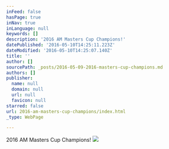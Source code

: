 ```yaml
---
inFeed: false
hasPage: true
inNav: true
inLanguage: null
keywords: []
description: '2016 AM Masters Cup Champions!'
datePublished: '2016-05-10T14:25:11.223Z'
dateModified: '2016-05-10T14:25:07.140Z'
title: ''
author: []
sourcePath: _posts/2016-05-09-2016-masters-cup-champions.md
authors: []
publisher:
  name: null
  domain: null
  url: null
  favicon: null
starred: false
url: 2016-am-masters-cup-champions/index.html
_type: WebPage

---
```

2016 AM Masters Cup Champions!
![](https://the-grid-user-content.s3-us-west-2.amazonaws.com/7c1fae97-103d-41fa-8121-da1e692c5e60.jpg)